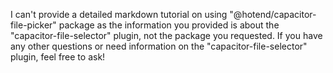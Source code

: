 I can't provide a detailed markdown tutorial on using "@hotend/capacitor-file-picker" package as the information you provided is about the "capacitor-file-selector" plugin, not the package you requested. If you have any other questions or need information on the "capacitor-file-selector" plugin, feel free to ask!